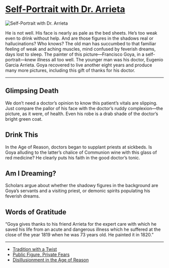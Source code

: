 # [Self-Portrait with Dr. Arrieta](http://artstories.artsmia.org/#/o/1226)
![Self-Portrait with Dr. Arrieta](http://api.artsmia.org/images/1226/large.jpg)

He is not well. His face is nearly as pale as the bed sheets. He’s too weak even to drink without help. And are those figures in the shadows real or hallucinations? Who knows? The old man has succumbed to that familiar feeling of weak and aching muscles, mind confused by feverish dreams, days lost to sleep. The painter of this picture—Francisco Goya, in a self-portrait—knew illness all too well. The younger man was his doctor, Eugenio Garcia Arrieta. Goya recovered to live another eight years and produce many more pictures, including this gift of thanks for his doctor.

---

## Glimpsing Death

We don’t need a doctor’s opinion to know this patient’s vitals are slipping. Just compare the pallor of his face with the doctor’s ruddy complexion—the picture, as it were, of health. Even his robe is a drab shade of the doctor’s bright green coat.

## Drink This

In the Age of Reason, doctors began to supplant priests at sickbeds. Is Goya alluding to the latter’s chalice of Communion wine with this glass of red medicine? He clearly puts his faith in the good doctor’s tonic.

## Am I Dreaming?

Scholars argue about whether the shadowy figures in the background are Goya’s servants and a visiting priest, or demonic spirits populating his feverish dreams.

## Words of Gratitude

“Goya gives thanks to his friend Arrieta for the expert care with which he saved his life from an acute and dangerous illness which he suffered at the close of the year 1819 when he was 73 years old. He painted it in 1820.”

---

* [Tradition with a Twist](../stories/tradition-with-a-twist.md)
* [Public Figure, Private Fears](../stories/public-figure-private-fears.md)
* [Disillusionment in the Age of Reason](../stories/disillusionment-in-the-age-of-reason.md)
